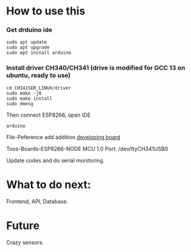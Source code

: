 # How to use this

### Get drduino ide
```
sudo apt update
sudo apt upgrade
sudo apt install arduino
```

### Install driver CH340/CH341 (drive is modified for GCC 13 on ubuntu, ready to use)
```
cd CH341SER_LINUX/driver
sudo make -j8
sudo make install
sudo dmesg
```

Then connect ESP8266, open IDE

```
arduino
```

File-Peference add addition [developing board](http://arduino.esp8266.com/stable/package_esp8266com_index.json) 

Toos-Boards-ESP8266-NODE MCU 1.0
Port: /dev/ttyCH341USB0

Update codes and do serial monitoring. 

# What to do next: 
Frontend, API, Database. 
# Future
Crazy sensors. 
